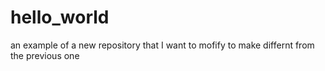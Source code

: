 hello_world
===========

an example of a new repository
that I want to mofify to make differnt from the previous one
